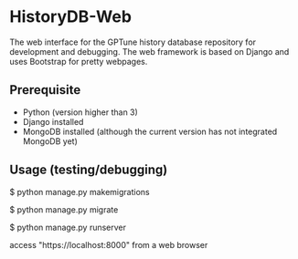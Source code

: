 # HistoryDB-Web

The web interface for the GPTune history database repository for development and debugging.
The web framework is based on Django and uses Bootstrap for pretty webpages.

## Prerequisite

- Python (version higher than 3)
- Django installed
- MongoDB installed (although the current version has not integrated MongoDB yet)

## Usage (testing/debugging)

$ python manage.py makemigrations

$ python manage.py migrate

$ python manage.py runserver

access "https://localhost:8000" from a web browser
